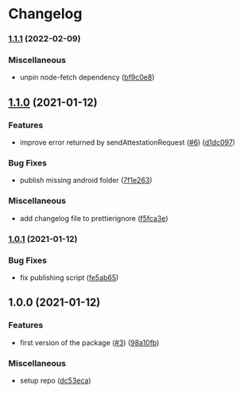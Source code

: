 # Changelog

### [1.1.1](https://www.github.com/Besermenji/react-native-safetynet/compare/v1.1.0...v1.1.1) (2022-02-09)


### Miscellaneous

* unpin node-fetch dependency ([bf9c0e8](https://www.github.com/Besermenji/react-native-safetynet/commit/bf9c0e8ed4f68515a04a23d9d271791ad6d8a8be))

## [1.1.0](https://www.github.com/besermenji/react-native-safetynet/compare/v1.0.1...v1.1.0) (2021-01-12)


### Features

* improve error returned by sendAttestationRequest ([#6](https://www.github.com/besermenji/react-native-safetynet/issues/6)) ([d1dc097](https://www.github.com/besermenji/react-native-safetynet/commit/d1dc09719d5987b9689f24c92d2b8455c2b051d4))


### Bug Fixes

* publish missing android folder ([7f1e263](https://www.github.com/besermenji/react-native-safetynet/commit/7f1e2633d29932145b5ea2fe8f9bef032451ee6b))


### Miscellaneous

* add changelog file to prettierignore ([f5fca3e](https://www.github.com/besermenji/react-native-safetynet/commit/f5fca3e57d8fef8b80663bbd3c20433c570693a1))

### [1.0.1](https://www.github.com/besermenji/react-native-safetynet/compare/v1.0.0...v1.0.1) (2021-01-12)


### Bug Fixes

* fix publishing script ([fe5ab65](https://www.github.com/besermenji/react-native-safetynet/commit/fe5ab65c774e1cabe3da09c6af2d42770ebe2ed7))

## 1.0.0 (2021-01-12)


### Features

* first version of the package ([#3](https://www.github.com/besermenji/react-native-safetynet/issues/3)) ([98a10fb](https://www.github.com/besermenji/react-native-safetynet/commit/98a10fbf046980eaea62786e872fc652b286e5e7))


### Miscellaneous

* setup repo ([dc53eca](https://www.github.com/besermenji/react-native-safetynet/commit/dc53eca41032df52753c89f35abe82d2241fbe46))
